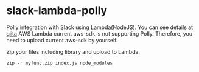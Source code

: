 # slack-lambda-polly
Polly integration with Slack using Lambda(NodeJS). You can see details at [qiita](http://qiita.com/ShotaKameyama/items/28cf3f33a658c6fbac74)
AWS Lambda current aws-sdk is not supporting Polly. Therefore, you need to upload current aws-sdk by yourself.

Zip your files including library and upload to Lambda.

```
zip -r myfunc.zip index.js node_modules
```
